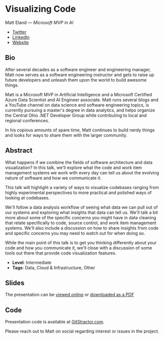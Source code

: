 # Visualizing Code

Matt Eland &mdash; *Microsoft MVP in AI*

- [Twitter](https://twitter.com/IntegerMan)
- [LinkedIn](https://www.linkedin.com/in/matteland/)
- [Website](https://AccessibleAI.dev)

## Bio

After several decades as a software engineer and engineering manager, Matt now serves as a software engineering instructor and gets to raise up future developers and unleash them upon the world to build awesome things.

Matt is a Microsoft MVP in Artificial Intelligence and a Microsoft Certified Azure Data Scientist and AI Engineer associate. Matt runs several blogs and a YouTube channel on data science and software engineering topics, is currently pursuing a master's degree in data analytics, and helps organize the Central Ohio .NET Developer Group while contributing to local and regional conferences.

In his copious amounts of spare time, Matt continues to build nerdy things and looks for ways to share them with the larger community.

## Abstract

What happens if we combine the fields of software architecture and data visualization? In this talk, we'll explore what the code and work item management systems we work with every day can tell us about the evolving nature of software and how we communicate it.

This talk will highlight a variety of ways to visualize codebases ranging from highly experimental perspectives to more practical and polished ways of looking at codebases.

We'll follow a data analysis workflow of seeing what data we can pull out of our systems and exploring what insights that data can tell us. We'll talk a bit more about some of the specific concerns you might have in data cleaning that relate specifically to code, source control, and work item management systems. We'll also include a discussion on how to share insights from code and specific concerns you may need to watch out for when doing so.

While the main point of this talk is to get you thinking differently about your code and how you communicate it, we'll close with a discussion of some tools out there that provide code visualization features.

- **Level**: Intermediate
- **Tags**: Data, Cloud & Infrastructure, Other

## Slides

The presentation can be [viewed online](https://1drv.ms/p/s!AiBfiXC6wirjkZxsNKzHbeBeWa2HmA?e=agPT7v) or [downloaded as a PDF](VisualizingCode.pdf)

## Code

Presentation code is available at [GitStractor.com](https://github.com/integerman/gitstractor).

Please reach out to Matt on social regarding interest or issues in the project.
